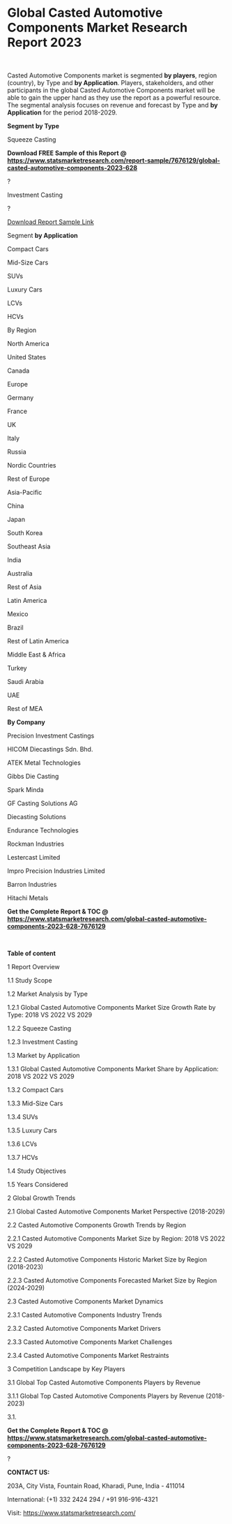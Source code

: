 <h1>Global Casted Automotive Components Market Research Report 2023</h1><br/><p>Casted Automotive Components market is segmented <strong>by players</strong>, region (country), by Type and <strong>by Application</strong>. Players, stakeholders, and other participants in the global Casted Automotive Components market will be able to gain the upper hand as they use the report as a powerful resource. The segmental analysis focuses on revenue and forecast by Type and <strong>by Application</strong> for the period 2018-2029.</p>
 
 
 
 <p><strong>Segment by Type</strong></p>
 
 
 
 <p>Squeeze Casting</p>
 
 
 
 <div><b>Download FREE Sample of this Report @ <a href="https://www.statsmarketresearch.com/download-free-sample/7676129/global-casted-automotive-components-2023-628">https://www.statsmarketresearch.com/report-sample/7676129/global-casted-automotive-components-2023-628</a></b></div>
 
 
 
 <p>? </p>
 
 
 
 <p>Investment Casting</p>
 
 
 
 <p>? </p>
 
 
 
 <p><a href="https://www.statsmarketresearch.com/download-free-sample/7676129/global-casted-automotive-components-2023-628">Download Report Sample Link</a></p>
 
 
 
 <p>Segment <strong>by Application</strong></p>
 
 
 
 <p>Compact Cars</p>
 
 
 
 <p>Mid-Size Cars</p>
 
 
 
 <p>SUVs</p>
 
 
 
 <p>Luxury Cars</p>
 
 
 
 <p>LCVs</p>
 
 
 
 <p>HCVs</p>
 
 
 
 <p>By Region</p>
 
 
 
 <p>North America</p>
 
 
 
 <p>United States</p>
 
 
 
 <p>Canada</p>
 
 
 
 <p>Europe</p>
 
 
 
 <p>Germany</p>
 
 
 
 <p>France</p>
 
 
 
 <p>UK</p>
 
 
 
 <p>Italy</p>
 
 
 
 <p>Russia</p>
 
 
 
 <p>Nordic Countries</p>
 
 
 
 <p>Rest of Europe</p>
 
 
 
 <p>Asia-Pacific</p>
 
 
 
 <p>China</p>
 
 
 
 <p>Japan</p>
 
 
 
 <p>South Korea</p>
 
 
 
 <p>Southeast Asia</p>
 
 
 
 <p>India</p>
 
 
 
 <p>Australia</p>
 
 
 
 <p>Rest of Asia</p>
 
 
 
 <p>Latin America</p>
 
 
 
 <p>Mexico</p>
 
 
 
 <p>Brazil</p>
 
 
 
 <p>Rest of Latin America</p>
 
 
 
 <p>Middle East & Africa</p>
 
 
 
 <p>Turkey</p>
 
 
 
 <p>Saudi Arabia</p>
 
 
 
 <p>UAE</p>
 
 
 
 <p>Rest of MEA</p>
 
 
 
 <p><strong>By Company</strong></p>
 
 
 
 <p>Precision Investment Castings</p>
 
 
 
 <p>HICOM Diecastings Sdn. Bhd.</p>
 
 
 
 <p>ATEK Metal Technologies</p>
 
 
 
 <p>Gibbs Die Casting</p>
 
 
 
 <p>Spark Minda</p>
 
 
 
 <p>GF Casting Solutions AG</p>
 
 
 
 <p>Diecasting Solutions</p>
 
 
 
 <p>Endurance Technologies</p>
 
 
 
 <p>Rockman Industries</p>
 
 
 
 <p>Lestercast Limited</p>
 
 
 
 <p>Impro Precision Industries Limited</p>
 
 
 
 <p>Barron Industries</p>
 
 
 
 <p>Hitachi Metals</p>
 
 
 
 <div><b>Get the Complete Report & TOC @ <a href="https://www.statsmarketresearch.com/global-casted-automotive-components-2023-628-7676129">https://www.statsmarketresearch.com/global-casted-automotive-components-2023-628-7676129</a></b></div>
 
 
 
 <p><br />
 
 <b>Table of content</b></p>
 
 
 
 <p>1 Report Overview<br />
 
 1.1 Study Scope<br />
 
 1.2 Market Analysis by Type<br />
 
 1.2.1 Global Casted Automotive Components Market Size Growth Rate by Type: 2018 VS 2022 VS 2029<br />
 
 1.2.2 Squeeze Casting<br />
 
 1.2.3 Investment Casting<br />
 
 1.3 Market by Application<br />
 
 1.3.1 Global Casted Automotive Components Market Share by Application: 2018 VS 2022 VS 2029<br />
 
 1.3.2 Compact Cars<br />
 
 1.3.3 Mid-Size Cars<br />
 
 1.3.4 SUVs<br />
 
 1.3.5 Luxury Cars<br />
 
 1.3.6 LCVs<br />
 
 1.3.7 HCVs<br />
 
 1.4 Study Objectives<br />
 
 1.5 Years Considered<br />
 
 2 Global Growth Trends<br />
 
 2.1 Global Casted Automotive Components Market Perspective (2018-2029)<br />
 
 2.2 Casted Automotive Components Growth Trends by Region<br />
 
 2.2.1 Casted Automotive Components Market Size by Region: 2018 VS 2022 VS 2029<br />
 
 2.2.2 Casted Automotive Components Historic Market Size by Region (2018-2023)<br />
 
 2.2.3 Casted Automotive Components Forecasted Market Size by Region (2024-2029)<br />
 
 2.3 Casted Automotive Components Market Dynamics<br />
 
 2.3.1 Casted Automotive Components Industry Trends<br />
 
 2.3.2 Casted Automotive Components Market Drivers<br />
 
 2.3.3 Casted Automotive Components Market Challenges<br />
 
 2.3.4 Casted Automotive Components Market Restraints<br />
 
 3 Competition Landscape by Key Players<br />
 
 3.1 Global Top Casted Automotive Components Players by Revenue<br />
 
 3.1.1 Global Top Casted Automotive Components Players by Revenue (2018-2023)<br />
 
 3.1.</p>
 
 
 
 <div><b>Get the Complete Report & TOC @ <a href="https://www.statsmarketresearch.com/global-casted-automotive-components-2023-628-7676129">https://www.statsmarketresearch.com/global-casted-automotive-components-2023-628-7676129</a></b></div>
 
 
 
 <p>? </p>
 
 
 
 <p><b>CONTACT US:</b><br />
 
 203A, City Vista, Fountain Road, Kharadi, Pune, India - 411014<br />
 
 International: (+1) 332 2424 294 / +91 916-916-4321<br />
 
 Visit: <a href="https://www.statsmarketresearch.com/">https://www.statsmarketresearch.com/</a></p>